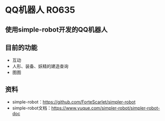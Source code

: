 # QQ机器人 RO635
## 使用simple-robot开发的QQ机器人

## 目前的功能
- 互动
- 人形、装备、妖精的建造查询
- 图图

## 资料
- simple-robot：https://github.com/ForteScarlet/simpler-robot
- simple-robot文档：https://www.yuque.com/simpler-robot/simpler-robot-doc
